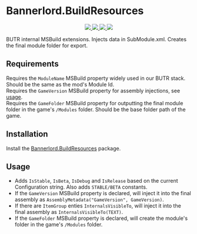 # Bannerlord.BuildResources

<p align="center">
  <a href="https://www.nuget.org/packages/Bannerlord.BuildResources" alt="NuGet Bannerlord.BuildResources">
    <img src="https://img.shields.io/nuget/v/Bannerlord.BuildResources.svg?label=NuGet%20Bannerlord.BuildResources&colorB=blue" />
  </a>
  <a href="https://www.nuget.org/packages/Bannerlord.BUTRModule.Sdk" alt="NuGet Bannerlord.BUTRModule.Sdk">
    <img src="https://img.shields.io/nuget/v/Bannerlord.BUTRModule.Sdk.svg?label=NuGet%20Bannerlord.BUTRModule.Sdk&colorB=blue" />
  </a>
  <a href="https://www.nuget.org/packages/Bannerlord.DataModule.Sdk" alt="NuGet Bannerlord.DataModule.Sdk">
    <img src="https://img.shields.io/nuget/v/Bannerlord.DataModule.Sdk.svg?label=NuGet%20Bannerlord.DataModule.Sdk&colorB=blue" />
  </a>
  <a href="https://www.nuget.org/packages/Bannerlord.Module.Sdk" alt="NuGet Bannerlord.Module.Sdk">
    <img src="https://img.shields.io/nuget/v/Bannerlord.Module.Sdk.svg?label=NuGet%20Bannerlord.Module.Sdk&colorB=blue" />
  </a>
</p>

BUTR internal MSBuild extensions. Injects data in SubModule.xml. Creates the final module folder for export.  

## Requirements
Requires the `ModuleName` MSBuild property widely used in our BUTR stack. Should be the same as the mod's Module Id.  
Requires the `GameVersion` MSBuild property for assembly injections, see [usage](#usage).  
Requires the `GameFolder` MSBuild property for outputting the final module folder in the game's `/Modules` folder. Should be the base folder path of the game.  

## Installation
Install the [Bannerlord.BuildResources](https://github.com/BUTR/Bannerlord.BuildResources) package.  

## Usage
* Adds `IsStable`, `IsBeta`, `IsDebug` and `IsRelease` based on the current Configuration string. Also adds `STABLE/BETA` constants.  
* If the `GameVersion` MSBuild property is declared, will inject it into the final assembly as `AssemblyMetadata("GameVersion", GameVersion)`.  
* If there are `ItemGroup` enties `InternalsVisibleTo`, will inject it into the final assembly as `InternalsVisibleTo(TEXT)`.  
* If the `GameFolder` MSBuild property is declared, will create the module's folder in the game's `/Modules` folder.  
